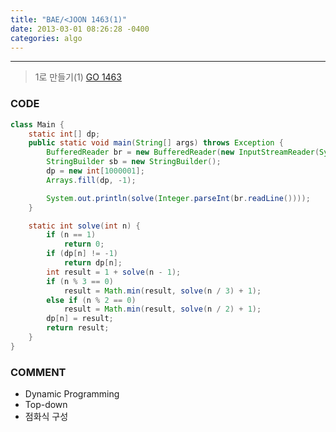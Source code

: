 ```yaml
---
title: "BAE/<JOON 1463(1)"
date: 2013-03-01 08:26:28 -0400
categories: algo
---
```

---

> 1로 만들기(1) [GO 1463]

### CODE
```java
class Main {
	static int[] dp;
	public static void main(String[] args) throws Exception {
		BufferedReader br = new BufferedReader(new InputStreamReader(System.in));
		StringBuilder sb = new StringBuilder();
		dp = new int[1000001];
		Arrays.fill(dp, -1);

		System.out.println(solve(Integer.parseInt(br.readLine())));
	}

	static int solve(int n) {
		if (n == 1)
			return 0;
		if (dp[n] != -1)
			return dp[n];
		int result = 1 + solve(n - 1);
		if (n % 3 == 0)
			result = Math.min(result, solve(n / 3) + 1);
		else if (n % 2 == 0)
			result = Math.min(result, solve(n / 2) + 1);
		dp[n] = result;
		return result;
	}
}
```

### COMMENT
* Dynamic Programming
* Top-down
* 점화식 구성

[GO 1463]: https://www.acmicpc.net/problem/1463
